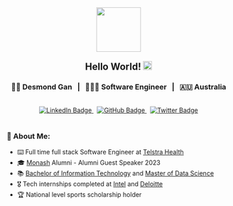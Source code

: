 <div id='header' align='center'>
  <div id='header-content' align='center'>
    <h2><img src='https://media.giphy.com/media/v1.Y2lkPTc5MGI3NjExMzRmMjU4ZmUyY2Q4N2FhYzhjYmZhNjNjZmU5MTg1MDJiYThiNmYyYSZjdD1z/HwBlFQZFcAoUcPHZdX/giphy.gif' width='100' />
      <p>Hello World! <img src="https://media.giphy.com/media/hvRJCLFzcasrR4ia7z/giphy.gif" width='20'/></p>
    </h2>
  </div>
  
  <div id='my-details'>
    <h3>🧑🏻 Desmond Gan &nbsp; | &nbsp; 🧑🏻‍💻 Software Engineer &nbsp; | &nbsp; 🇦🇺 Australia</h3>
  </div>

  <br />
  
  <div id='social-medias'>
    <a href='https://www.linkedin.com/in/tengjie-gan/'>
      <img src='https://img.shields.io/badge/LinkedIn-blue?style=for-the-badge&logo=linkedin&logoColor=white' alt='LinkedIn Badge'/>
    </a>
    &nbsp;
    <a href='https://github.com/tengjiegan'>
      <img src='https://img.shields.io/badge/GitHub-purple?style=for-the-badge&logo=github&logoColor=white' alt='GitHub Badge'/>
    </a>
    &nbsp;
    <a href='https://twitter.com/tengjiegan'>
      <img src='https://img.shields.io/badge/Twitter-blue?style=for-the-badge&logo=twitter&logoColor=white' alt='Twitter Badge'/>
    </a>
  </div>
  
  </br>
  
  <div id='about-me' align='left'>
    <h3>👾 About Me:</h3>
      <ul>
        <li>⌨️ Full time full stack Software Engineer at <a href='https://www.telstrahealth.com/'>Telstra Health</a></li>
        <li>🎓 <a href='https://www.monash.edu/'>Monash</a> Alumni - Alumni Guest Speaker 2023</li>
        <li>📚 <a href='https://www.monash.edu/study/courses/find-a-course/2023/information-technology-c2000'>Bachelor of Information Technology</a> and <a href='https://www.monash.edu/study/courses/find-a-course/2023/data-science-c6004'>Master of Data Science</a></li>
        <li>🎖 Tech internships completed at <a href='https://www.intel.com/'>Intel</a> and <a href='https://www2.deloitte.com/'>Deloitte</a></li>
        <li>🏆 National level sports scholarship holder</li>
      </ul>
  </div>
  
</div>
